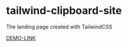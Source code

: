 # tailwind-clipboard-site

The landing page created with TailwindCSS

[DEMO-LINK](https://denysdev1.github.io/tailwind-clipboard-site/)

